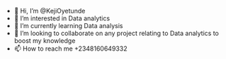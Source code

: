 - 👋 Hi, I’m @KejiOyetunde
- 👀 I’m interested in Data analytics
- 🌱 I’m currently learning Data analysis
- 💞️ I’m looking to collaborate on any project relating to Data analytics to boost my knowledge
- 📫 How to reach me +2348160649332

<!---
KejiOyetunde/KejiOyetunde is a ✨ special ✨ repository because its `README.md` (this file) appears on your GitHub profile.
You can click the Preview link to take a look at your changes.
--->

